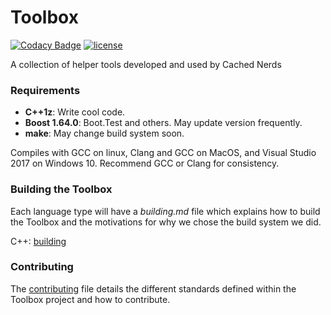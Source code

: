 # Toolbox

[![Codacy Badge](https://api.codacy.com/project/badge/Grade/91d81612df574263b9f06c8c6c3e54ea)](https://www.codacy.com/app/danieljpeck93/Toolbox?utm_source=github.com&utm_medium=referral&utm_content=CachedNerds/Toolbox&utm_campaign=badger)
[![license](https://img.shields.io/github/license/mashape/apistatus.svg)](https://github.com/CachedNerds/Toolbox/blob/master/LICENSE)

A collection of helper tools developed and used by Cached Nerds

### Requirements
 * **C++1z**: Write cool code.
 * **Boost 1.64.0**: Boot.Test and others. May update version frequently.
 * **make**: May change build system soon. 

 Compiles with GCC on linux, Clang and GCC on MacOS, and Visual Studio 2017 on Windows 10. Recommend GCC or Clang for consistency. 

### Building the Toolbox
Each language type will have a _building.md_ file which explains how to build the Toolbox and the motivations for why we chose the build system we did.

C++: [building](https://github.com/CachedNerds/Toolbox/blob/issue22-build-system/C%2B%2B/building.md)

### Contributing
The [contributing](https://github.com/CachedNerds/Toolbox/blob/master/.github/CONTRIBUTING.md) file details the different standards defined within the Toolbox project and how to contribute.
